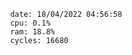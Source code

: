 

                date: 18/04/2022 04:56:58
                cpu: 0.1%
                ram: 18.8%
                cycles: 16680

                         